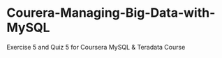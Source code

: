 # Courera-Managing-Big-Data-with-MySQL

Exercise 5 and Quiz 5 for Coursera MySQL &amp; Teradata Course
